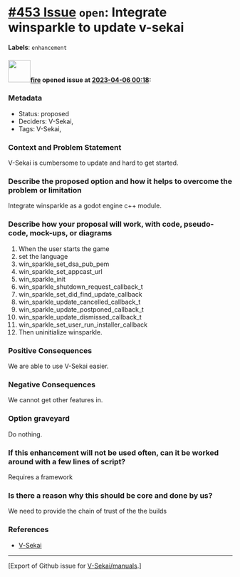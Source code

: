 # [\#453 Issue](https://github.com/V-Sekai/manuals/issues/453) `open`: Integrate winsparkle to update v-sekai
**Labels**: `enhancement`


#### <img src="https://avatars.githubusercontent.com/u/32321?u=c2e06a3d2b49a467aa907e54aa259516440267cc&v=4" width="50">[fire](https://github.com/fire) opened issue at [2023-04-06 00:18](https://github.com/V-Sekai/manuals/issues/453):

### Metadata

- Status: proposed <!-- draft | proposed | rejected | accepted | deprecated | superseded by -->
- Deciders: V-Sekai,
- Tags: V-Sekai,


### Context and Problem Statement

V-Sekai is cumbersome to update and hard to get started.



### Describe the proposed option and how it helps to overcome the problem or limitation

Integrate winsparkle as a godot engine c++ module.

### Describe how your proposal will work, with code, pseudo-code, mock-ups, or diagrams

1. When the user starts the game
2. set the language
3. win_sparkle_set_dsa_pub_pem
4. win_sparkle_set_appcast_url
5. win_sparkle_init
7. win_sparkle_shutdown_request_callback_t
8. win_sparkle_set_did_find_update_callback
9. win_sparkle_update_cancelled_callback_t
10. win_sparkle_update_postponed_callback_t
11. win_sparkle_update_dismissed_callback_t
12. win_sparkle_set_user_run_installer_callback
13. Then uninitialize winsparkle.



### Positive Consequences

We are able to use V-Sekai easier.

### Negative Consequences

We cannot get other features in.

### Option graveyard

Do nothing.

### If this enhancement will not be used often, can it be worked around with a few lines of script?

Requires a framework

### Is there a reason why this should be core and done by us?

We need to provide the chain of trust of the the builds

### References

- [V-Sekai](https://v-sekai.org/)





-------------------------------------------------------------------------------



[Export of Github issue for [V-Sekai/manuals](https://github.com/V-Sekai/manuals).]
